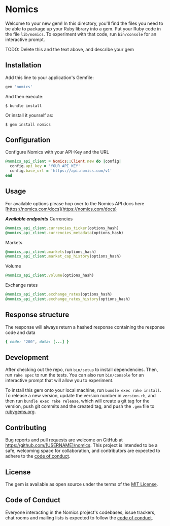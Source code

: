 # Nomics

Welcome to your new gem! In this directory, you'll find the files you need to be able to package up your Ruby library into a gem. Put your Ruby code in the file `lib/nomics`. To experiment with that code, run `bin/console` for an interactive prompt.

TODO: Delete this and the text above, and describe your gem

## Installation

Add this line to your application's Gemfile:

```ruby
gem 'nomics'
```

And then execute:

    $ bundle install

Or install it yourself as:

    $ gem install nomics

## Configuration
Configure Nomics with your API-Key and the URL

```ruby
@nomics_api_client = Nomics::Client.new do |config|
  config.api_key = 'YOUR_API_KEY'
  config.base_url = 'https://api.nomics.com/v1'
end
```

## Usage

For available options please hop over to the Nomics API docs here [https://nomics.com/docs](https://nomics.com/docs)

***Available endpoints***
Currencies
```ruby
@nomics_api_client.currencies_ticker(options_hash)
@nomics_api_client.currencies_metadata(options_hash)
```

Markets
```ruby
@nomics_api_client.markets(options_hash)
@nomics_api_client.market_cap_history(options_hash)
```

Volume
```ruby
@nomics_api_client.volume(options_hash)
```

Exchange rates
```ruby
@nomics_api_client.exchange_rates(options_hash)
@nomics_api_client.exchange_rates_history(options_hash)
```

## Response structure

The response will always return a hashed response containing the response code and data
```ruby
{ code: "200", data: [...] }
```

## Development

After checking out the repo, run `bin/setup` to install dependencies. Then, run `rake spec` to run the tests. You can also run `bin/console` for an interactive prompt that will allow you to experiment.

To install this gem onto your local machine, run `bundle exec rake install`. To release a new version, update the version number in `version.rb`, and then run `bundle exec rake release`, which will create a git tag for the version, push git commits and the created tag, and push the `.gem` file to [rubygems.org](https://rubygems.org).

## Contributing

Bug reports and pull requests are welcome on GitHub at https://github.com/[USERNAME]/nomics. This project is intended to be a safe, welcoming space for collaboration, and contributors are expected to adhere to the [code of conduct](https://github.com/[USERNAME]/nomics/blob/master/CODE_OF_CONDUCT.md).

## License

The gem is available as open source under the terms of the [MIT License](https://opensource.org/licenses/MIT).

## Code of Conduct

Everyone interacting in the Nomics project's codebases, issue trackers, chat rooms and mailing lists is expected to follow the [code of conduct](https://github.com/[USERNAME]/nomics/blob/master/CODE_OF_CONDUCT.md).
